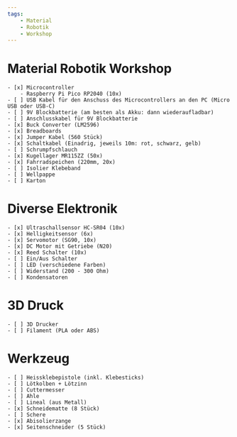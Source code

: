 ```yaml
---
tags:
    - Material
    - Robotik
    - Workshop
---
```


# Material Robotik Workshop

    - [x] Microcontroller
		- Raspberry Pi Pico RP2040 (10x)
	- [ ] USB Kabel für den Anschuss des Microcontrollers an den PC (Micro USB oder USB-C)
	- [ ] 9V Blockbatterie (am besten als Akku: dann wiederaufladbar)
    - [ ] Anschlusskabel für 9V Blockbatterie
	- [x] Buck Converter (LM2596)
	- [x] Breadboards
	- [x] Jumper Kabel (560 Stück)
    - [x] Schaltkabel (Einadrig, jeweils 10m: rot, schwarz, gelb)
    - [ ] Schrumpfschlauch
    - [x] Kugellager MR115ZZ (50x)
    - [x] Fahrradspeichen (220mm, 20x)
	- [ ] Isolier Klebeband
    - [ ] Wellpappe
    - [ ] Karton

# Diverse Elektronik

    - [x] Ultraschallsensor HC-SR04 (10x)
    - [x] Helligkeitsensor (6x)
    - [x] Servomotor (SG90, 10x)
    - [x] DC Motor mit Getriebe (N20)
    - [x] Reed Schalter (10x)
    - [ ] Ein/Aus Schalter
    - [ ] LED (verschiedene Farben)
    - [ ] Widerstand (200 - 300 Ohm)
    - [ ] Kondensatoren

# 3D Druck

    - [ ] 3D Drucker
    - [ ] Filament (PLA oder ABS)

# Werkzeug

	- [ ] Heissklebepistole (inkl. Klebesticks)
	- [ ] Lötkolben + Lötzinn
	- [ ] Cuttermesser
    - [ ] Ahle
    - [ ] Lineal (aus Metall)
    - [x] Schneidematte (8 Stück)
    - [ ] Schere
    - [x] Abisolierzange
    - [x] Seitenschneider (5 Stück)


